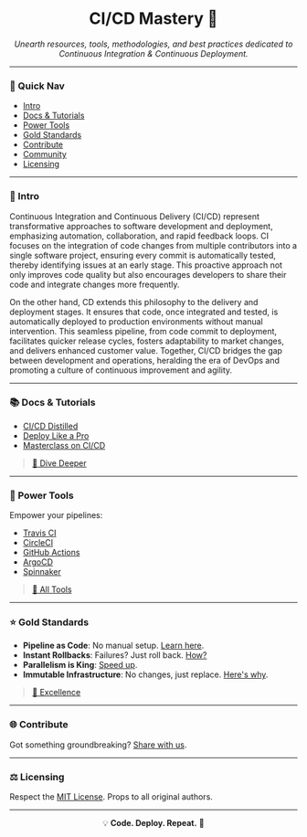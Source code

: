 <div align="center">


# CI/CD Mastery 🚀
_Unearth resources, tools, methodologies, and best practices dedicated to Continuous Integration & Continuous Deployment._

</div>

---

### 🚩 Quick Nav
- [Intro](#🌌-intro)
- [Docs & Tutorials](#📚-docs)
- [Power Tools](#🔧-tools)
- [Gold Standards](#⭐-best-practices)
- [Contribute](#🌐-contribute)
- [Community](#🤖-community)
- [Licensing](#⚖️-license)

---

### 🌌 Intro
Continuous Integration and Continuous Delivery (CI/CD) represent transformative approaches to software development and deployment, emphasizing automation, collaboration, and rapid feedback loops. CI focuses on the integration of code changes from multiple contributors into a single software project, ensuring every commit is automatically tested, thereby identifying issues at an early stage. This proactive approach not only improves code quality but also encourages developers to share their code and integrate changes more frequently.

On the other hand, CD extends this philosophy to the delivery and deployment stages. It ensures that code, once integrated and tested, is automatically deployed to production environments without manual intervention. This seamless pipeline, from code commit to deployment, facilitates quicker release cycles, fosters adaptability to market changes, and delivers enhanced customer value. Together, CI/CD bridges the gap between development and operations, heralding the era of DevOps and promoting a culture of continuous improvement and agility.

---

### 📚 Docs & Tutorials
- [CI/CD Distilled](https://www.atlassian.com/continuous-delivery/principles/continuous-integration-vs-delivery-vs-deployment)
- [Deploy Like a Pro](https://martinfowler.com/bliki/ContinuousDelivery.html)
- [Masterclass on CI/CD](https://www.coursera.org/learn/continuous-integration-continuous-deployment)

> [🔗 Dive Deeper](#)

---

### 🔧 Power Tools
Empower your pipelines:

- [Travis CI](https://www.travis-ci.com/)
- [CircleCI](https://circleci.com/)
- [GitHub Actions](https://github.com/features/actions)
- [ArgoCD](https://argoproj.github.io/argo-cd/)
- [Spinnaker](https://spinnaker.io/)

> [🔗 All Tools](#)

---

### ⭐ Gold Standards
- **Pipeline as Code**: No manual setup. [Learn here](https://circleci.com/blog/pipeline-as-code-basics/).
- **Instant Rollbacks**: Failures? Just roll back. [How?](https://www.redgate.com/simple-talk/devops/deployment/automated-rollbacks-with-zero-downtime/)
- **Parallelism is King**: [Speed up](https://semaphoreci.com/blog/parallel-testing-jobs-ci-cd-pipeline).
- **Immutable Infrastructure**: No changes, just replace. [Here's why](https://martinfowler.com/bliki/ImmutableServer.html).

> [🔗 Excellence](#)

---

### 🌐 Contribute
Got something groundbreaking? [Share with us](#).

---

### ⚖️ Licensing
Respect the [MIT License](#). Props to all original authors.

---

<div align="center">

💡 **Code. Deploy. Repeat.** 🔄

</div>
